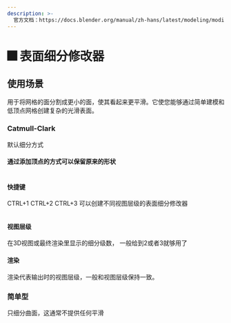 ```yaml
---
description: >-
  官方文档：https://docs.blender.org/manual/zh-hans/latest/modeling/modifiers/generate/subdivision_surface.html
---
```


# 🎆 表面细分修改器

## 使用场景

用于将网格的面分割成更小的面，使其看起来更平滑。它使您能够通过简单建模和低顶点网格创建复杂的光滑表面。

### Catmull-Clark

默认细分方式&#x20;

#### 通过添加顶点的方式可以保留原来的形状

<figure><img src="../.gitbook/assets/表面细分添加环切.gif" alt=""><figcaption></figcaption></figure>

#### 快捷键

CTRL+1  CTRL+2 CTRL+3  可以创建不同视图层级的表面细分修改器

<figure><img src="../.gitbook/assets/表面细分快捷键.gif" alt=""><figcaption></figcaption></figure>

#### 视图层级

在3D视图或最终渲染里显示的细分级数， 一般给到2或者3就够用了

#### 渲染

渲染代表输出时的视图层级，一般和视图层级保持一致。

### 简单型

只细分曲面，这通常不提供任何平滑
